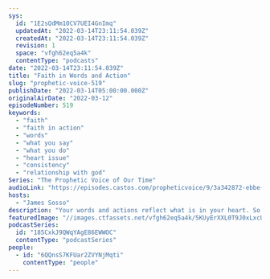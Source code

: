 ```yaml
---
sys:
  id: "1E2sQdMm10CV7UEI4GnImq"
  updatedAt: "2022-03-14T23:11:54.039Z"
  createdAt: "2022-03-14T23:11:54.039Z"
  revision: 1
  space: "vfgh62eq5a4k"
  contentType: "podcasts"
date: "2022-03-14T23:11:54.039Z"
title: "Faith in Words and Action"
slug: "prophetic-voice-519"
publishDate: "2022-03-14T05:00:00.000Z"
originalAirDate: "2022-03-12"
episodeNumber: 519
keywords:
  - "faith"
  - "faith in action"
  - "words"
  - "what you say"
  - "what you do"
  - "heart issue"
  - "consistency"
  - "relationship with god"
Series: "The Prophetic Voice of Our Time"
audioLink: "https://episodes.castos.com/propheticvoice/9/3a342872-ebbe-47c0-92b7-af4a46948789/03-12-13-22-The-Prophetic-Voice-of-our-Time-mixdown-.mp3"
hosts:
  - "James Sosso"
description: "Your words and actions reflect what is in your heart. So if you truly love and trust God, your actions and words will reflect that. Evaluate your life and ask yourself, are you doing what God wants you to do? Are you acting on your faith? What words are coming out of your mouth? Are you being consistent? We need to make sure to act and speak on our faith."
featuredImage: "//images.ctfassets.net/vfgh62eq5a4k/5KUyErXXL0T9J0xLxcUmka/fe761584407aba00715966e6be53300c/pexels-iconcom-733170__1_.jpg"
podcastSeries:
  id: "185CxkJ9QWqYAgE86EWWOC"
  contentType: "podcastSeries"
people:
  - id: "6QQnsS7KFUar2ZVYNjMqti"
    contentType: "people"
---
```


